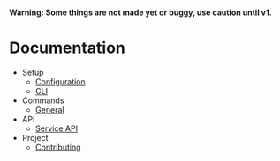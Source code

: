 #### **Warning**:  Some things are not made yet or buggy, use caution until v1.

# Documentation

- Setup
  - [Configuration](/setup/configuration.md)
  - [CLI](/setup/cli.md)
- Commands
  - [General](/commands/general.md)
- API
  - [Service API](/api/service.md)
- Project
  - [Contributing](../CONTRIBUTING.md)

